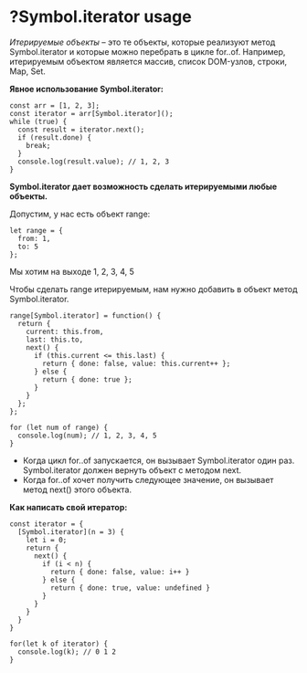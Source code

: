 # ?Symbol.iterator usage

_Итерируемые объекты_ – это те объекты, которые реализуют метод Symbol.iterator и которые можно перебрать в цикле for..of. Например, итерируемым объектом является массив, список DOM-узлов, строки, Map, Set.

__Явное использование Symbol.iterator:__

~~~
const arr = [1, 2, 3];
const iterator = arr[Symbol.iterator]();
while (true) {
  const result = iterator.next();
  if (result.done) {
    break;
  }
  console.log(result.value); // 1, 2, 3
}
~~~

__Symbol.iterator дает возможность сделать итерируемыми любые объекты.__

Допустим, у нас есть объект range:

~~~
let range = {
  from: 1,
  to: 5
};
~~~

Мы хотим на выходе 1, 2, 3, 4, 5

Чтобы сделать range итерируемым, нам нужно добавить в объект метод Symbol.iterator.

~~~
range[Symbol.iterator] = function() {
  return {
    current: this.from,
    last: this.to,
    next() {
      if (this.current <= this.last) {
        return { done: false, value: this.current++ };
      } else {
        return { done: true };
      }
    }
  };
};

for (let num of range) {
  console.log(num); // 1, 2, 3, 4, 5
}
~~~

* Когда цикл for..of запускается, он вызывает Symbol.iterator один раз. Symbol.iterator должен вернуть объект с методом next.
* Когда for..of хочет получить следующее значение, он вызывает метод next() этого объекта.

__Как написать свой итератор:__

~~~
const iterator = {
  [Symbol.iterator](n = 3) {
    let i = 0;
    return {
      next() {
        if (i < n) {
          return { done: false, value: i++ }
        } else {
          return { done: true, value: undefined }
        }
      }
    }
  }
}

for(let k of iterator) {
  console.log(k); // 0 1 2
}
~~~
